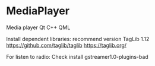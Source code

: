 # MediaPlayer
Media player Qt C++ QML

Install dependent libraries: 
recommend version TagLib 1.12
https://github.com/taglib/taglib
https://taglib.org/

For listen to radio:
Check install gstreamer1.0-plugins-bad

